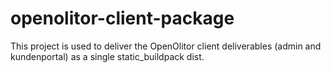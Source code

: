 # openolitor-client-package

This project is used to deliver the OpenOlitor client deliverables (admin and kundenportal) as a single static_buildpack dist.
